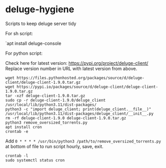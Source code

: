 # deluge-hygiene
Scripts to keep deluge server tidy

For sh script:

`apt install deluge-console

For python script:

Check here for latest version: https://pypi.org/project/deluge-client/
Replace version number in URL with latest version from above.
```
wget https://files.pythonhosted.org/packages/source/d/deluge-client/deluge-client-1.9.0.tar.gz
wget https://pypi.io/packages/source/d/deluge-client/deluge-client-1.9.0.tar.gz
tar -xzf deluge-client-1.9.0.tar.gz
sudo cp -r deluge-client-1.9.0/deluge_client /usr/local/lib/python3.11/dist-packages/
python3 -c "import deluge_client; print(deluge_client.__file__)"
/usr/local/lib/python3.11/dist-packages/deluge_client/__init__.py
rm -rf deluge-client-1.9.0 deluge-client-1.9.0.tar.gz
python3 remove_oversized_torrents.py
apt install cron
crontab -e
```
Add `0 * * * * /usr/bin/python3 /path/to/remove_oversized_torrents.py` at bottom of file to run script hourly, save, exit.
```
crontab -l
sudo systemctl status cron
```
